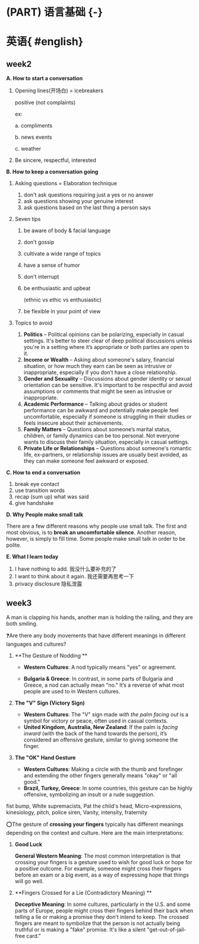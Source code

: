 # (PART) 语言基础 {-} 

# 英语{ #english}

## week2

**A. How to start a conversation**  

1. Opening lines(开场白) = icebreakers

   positive (not complaints)  

   ex:  

   a. compliments   

   b. news events  

   c. weather    

2. Be sincere, respectful, interested  



**B. How to keep a conversation going**  

1. Asking questions = Elaboration technique  

   1. don't ask questions requiring just a yes or no answer  
   2. ask questions showing your genuine interest  
   3. ask questions based on the last thing a person says

2. Seven tips

   1. be aware of body & facial language  
   2. don't gossip  
   3. cultivate a wide range of topics  
   4. have a sense of humor  
   5. don't interrupt  

   6. be enthusiastic and upbeat  

      (ethnic vs ethic vs enthusiastic)  

   7. be flexible in your point of view  

   

3. Topics to avoid

   1. **Politics** – Political opinions can be polarizing, especially in casual settings. It's better to steer clear of deep political discussions unless you're in a setting where it’s appropriate or both parties are open to it.  
   2. **Income or Wealth** – Asking about someone's salary, financial situation, or how much they earn can be seen as intrusive or inappropriate, especially if you don’t have a close relationship.  
   3. **Gender and Sexuality** – Discussions about gender identity or sexual orientation can be sensitive. It's important to be respectful and avoid assumptions or comments that might be seen as intrusive or inappropriate.  
   4. **Academic Performance** – Talking about grades or student performance can be awkward and potentially make people feel uncomfortable, especially if someone is struggling in their studies or feels insecure about their achievements.  
   5. **Family Matters** – Questions about someone’s marital status, children, or family dynamics can be too personal. Not everyone wants to discuss their family situation, especially in casual settings.
   6. **Private Life or Relationships** – Questions about someone's romantic life, ex-partners, or relationship issues are usually best avoided, as they can make someone feel awkward or exposed.    



**C. How to end a conversation**  

1. break eye contact  
2. use transition words  
3. recap (sum up) what was said  
4. give handshake  



**D. Why People make small talk**  

There are a few different reasons why people use small talk. The first and most obvious, is to **break an uncomfortable silence**. Another reason, however, is simply to fill time. Some people make small talk in order to be polite.  



**E. What I learn today**  

1. I have nothing to add. 我没什么要补充的了  
2. I want to think about it again. 我还需要再思考一下  
3. privacy disclosure 隐私泄露  



##  week3

A man is clapping his hands, another man is holding the railing, and they are both smiling.



:question:Are there any body movements that have different meanings in different languages and cultures?  

1. **The Gesture of Nodding ** 

   - **Western Cultures**: A nod typically means "yes" or agreement.  

   - **Bulgaria & Greece**: In contrast, in some parts of Bulgaria and Greece, a nod can actually mean "no." It’s a reverse of what most people are used to in Western cultures.  

2. **The "V" Sign (Victory Sign)**  
   - **Western Cultures**: The "V" sign made *with the palm facing out* is a symbol for victory or peace, often used in casual contexts.  
   - **United Kingdom, Australia, New Zealand**: If the palm is *facing inward* (with the back of the hand towards the person), it’s considered an offensive gesture, similar to giving someone the finger.  

3. **The "OK" Hand Gesture**  
   - **Western Cultures**: Making a circle with the thumb and forefinger and extending the other fingers generally means "okay" or "all good."  
   - **Brazil, Turkey, Greece**: In some countries, this gesture can be highly offensive, symbolizing an insult or a rude suggestion.



fist bump,  White supremacists,  Pat the child's head,  Micro-expressions, kinesiology,  pitch,  police siren,  Vanity,  intensity,  fraternity



:o:The gesture of **crossing your fingers** typically has different meanings depending on the context and culture. Here are the main interpretations:  

1. **Good Luck**  

   **General Western Meaning**: The most common interpretation is that crossing your fingers is a gesture used to wish for good luck or hope for a positive outcome. For example, someone might cross their fingers before an exam or a big event, as a way of expressing hope that things will go well.  

2. **Fingers Crossed for a Lie (Contradictory Meaning) ** 

   **Deceptive Meaning**: In some cultures, particularly in the U.S. and some parts of Europe, people might cross their fingers behind their back when telling a lie or making a promise they don’t intend to keep. The crossed fingers are meant to symbolize that the person is not actually being truthful or is making a "fake" promise. It's like a silent "get-out-of-jail-free card."
